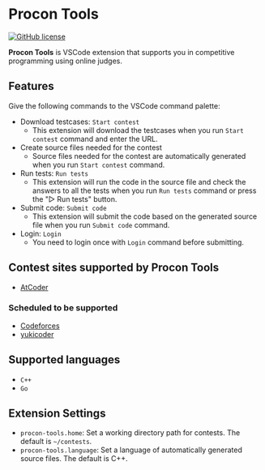 # Procon Tools

[![GitHub license](https://img.shields.io/github/license/naipia/procon-tools)](https://github.com/naipia/procon-tools)

**Procon Tools** is VSCode extension that supports you in competitive programming using online judges.

## Features

Give the following commands to the VSCode command palette:

- Download testcases: `Start contest`
  - This extension will download the testcases when you run `Start contest` command and enter the URL.
- Create source files needed for the contest
  - Source files needed for the contest are automatically generated when you run `Start contest` command.
- Run tests: `Run tests`
  - This extension will run the code in the source file and check the answers to all the tests when you run `Run tests` command or press the "▷ Run tests" button.
- Submit code: `Submit code`
  - This extension will submit the code based on the generated source file when you run `Submit code` command.
- Login: `Login`
  - You need to login once with `Login` command before submitting.

## Contest sites supported by Procon Tools

- [AtCoder](https://atcoder.jp/)

### Scheduled to be supported

- [Codeforces](https://codeforces.com/)
- [yukicoder](https://yukicoder.me/)

## Supported languages

- `C++`
- `Go`

## Extension Settings

- `procon-tools.home`: Set a working directory path for contests. The default is `~/contests`.
- `procon-tools.language`: Set a language of automatically generated source files. The default is C++.
